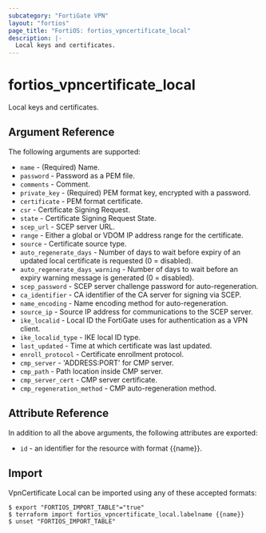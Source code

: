 ```yaml
---
subcategory: "FortiGate VPN"
layout: "fortios"
page_title: "FortiOS: fortios_vpncertificate_local"
description: |-
  Local keys and certificates.
---
```


# fortios_vpncertificate_local
Local keys and certificates.

## Argument Reference


The following arguments are supported:

* `name` - (Required) Name.
* `password` - Password as a PEM file.
* `comments` - Comment.
* `private_key` - (Required) PEM format key, encrypted with a password.
* `certificate` - PEM format certificate.
* `csr` - Certificate Signing Request.
* `state` - Certificate Signing Request State.
* `scep_url` - SCEP server URL.
* `range` - Either a global or VDOM IP address range for the certificate.
* `source` - Certificate source type.
* `auto_regenerate_days` - Number of days to wait before expiry of an updated local certificate is requested (0 = disabled).
* `auto_regenerate_days_warning` - Number of days to wait before an expiry warning message is generated (0 = disabled).
* `scep_password` - SCEP server challenge password for auto-regeneration.
* `ca_identifier` - CA identifier of the CA server for signing via SCEP.
* `name_encoding` - Name encoding method for auto-regeneration.
* `source_ip` - Source IP address for communications to the SCEP server.
* `ike_localid` - Local ID the FortiGate uses for authentication as a VPN client.
* `ike_localid_type` - IKE local ID type.
* `last_updated` - Time at which certificate was last updated.
* `enroll_protocol` - Certificate enrollment protocol.
* `cmp_server` - 'ADDRESS:PORT' for CMP server.
* `cmp_path` - Path location inside CMP server.
* `cmp_server_cert` - CMP server certificate.
* `cmp_regeneration_method` - CMP auto-regeneration method.


## Attribute Reference

In addition to all the above arguments, the following attributes are exported:
* `id` - an identifier for the resource with format {{name}}.

## Import

VpnCertificate Local can be imported using any of these accepted formats:
```
$ export "FORTIOS_IMPORT_TABLE"="true"
$ terraform import fortios_vpncertificate_local.labelname {{name}}
$ unset "FORTIOS_IMPORT_TABLE"
```
